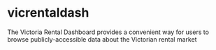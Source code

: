 # vicrentaldash
The Victoria Rental Dashboard provides a convenient way for users to browse publicly-accessible data about the Victorian rental market
